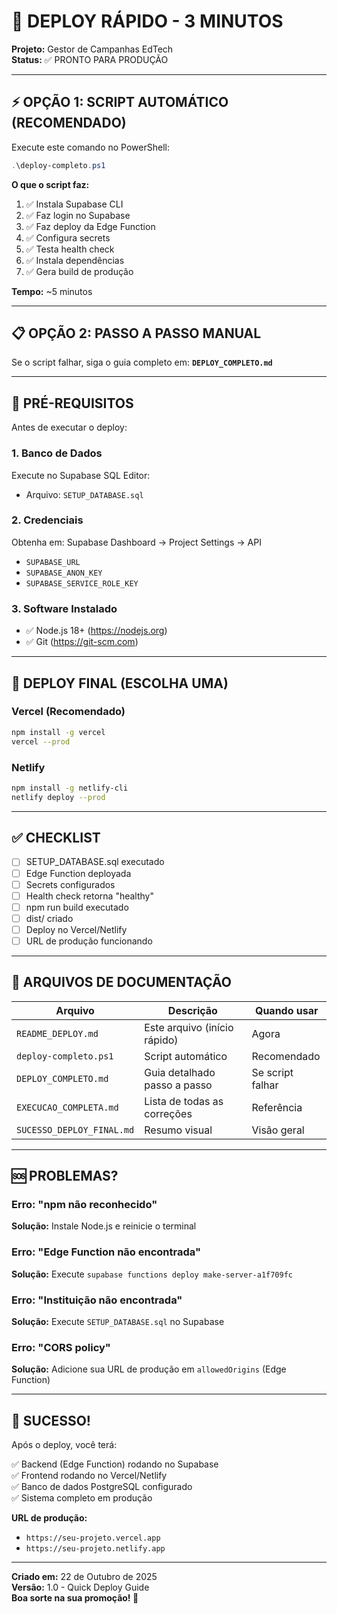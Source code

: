 # 🚀 DEPLOY RÁPIDO - 3 MINUTOS

**Projeto:** Gestor de Campanhas EdTech  
**Status:** ✅ PRONTO PARA PRODUÇÃO

---

## ⚡ OPÇÃO 1: SCRIPT AUTOMÁTICO (RECOMENDADO)

Execute este comando no PowerShell:

```powershell
.\deploy-completo.ps1
```

**O que o script faz:**
1. ✅ Instala Supabase CLI
2. ✅ Faz login no Supabase
3. ✅ Faz deploy da Edge Function
4. ✅ Configura secrets
5. ✅ Testa health check
6. ✅ Instala dependências
7. ✅ Gera build de produção

**Tempo:** ~5 minutos

---

## 📋 OPÇÃO 2: PASSO A PASSO MANUAL

Se o script falhar, siga o guia completo em: **`DEPLOY_COMPLETO.md`**

---

## 🎯 PRÉ-REQUISITOS

Antes de executar o deploy:

### 1. Banco de Dados

Execute no Supabase SQL Editor:
- Arquivo: `SETUP_DATABASE.sql`

### 2. Credenciais

Obtenha em: Supabase Dashboard → Project Settings → API
- `SUPABASE_URL`
- `SUPABASE_ANON_KEY`
- `SUPABASE_SERVICE_ROLE_KEY`

### 3. Software Instalado

- ✅ Node.js 18+ (https://nodejs.org)
- ✅ Git (https://git-scm.com)

---

## 🚀 DEPLOY FINAL (ESCOLHA UMA)

### Vercel (Recomendado)

```bash
npm install -g vercel
vercel --prod
```

### Netlify

```bash
npm install -g netlify-cli
netlify deploy --prod
```

---

## ✅ CHECKLIST

- [ ] SETUP_DATABASE.sql executado
- [ ] Edge Function deployada
- [ ] Secrets configurados
- [ ] Health check retorna "healthy"
- [ ] npm run build executado
- [ ] dist/ criado
- [ ] Deploy no Vercel/Netlify
- [ ] URL de produção funcionando

---

## 📁 ARQUIVOS DE DOCUMENTAÇÃO

| Arquivo | Descrição | Quando usar |
|---------|-----------|-------------|
| `README_DEPLOY.md` | Este arquivo (início rápido) | Agora |
| `deploy-completo.ps1` | Script automático | Recomendado |
| `DEPLOY_COMPLETO.md` | Guia detalhado passo a passo | Se script falhar |
| `EXECUCAO_COMPLETA.md` | Lista de todas as correções | Referência |
| `SUCESSO_DEPLOY_FINAL.md` | Resumo visual | Visão geral |

---

## 🆘 PROBLEMAS?

### Erro: "npm não reconhecido"
**Solução:** Instale Node.js e reinicie o terminal

### Erro: "Edge Function não encontrada"
**Solução:** Execute `supabase functions deploy make-server-a1f709fc`

### Erro: "Instituição não encontrada"
**Solução:** Execute `SETUP_DATABASE.sql` no Supabase

### Erro: "CORS policy"
**Solução:** Adicione sua URL de produção em `allowedOrigins` (Edge Function)

---

## 🎉 SUCESSO!

Após o deploy, você terá:

✅ Backend (Edge Function) rodando no Supabase  
✅ Frontend rodando no Vercel/Netlify  
✅ Banco de dados PostgreSQL configurado  
✅ Sistema completo em produção  

**URL de produção:**
- `https://seu-projeto.vercel.app`
- `https://seu-projeto.netlify.app`

---

**Criado em:** 22 de Outubro de 2025  
**Versão:** 1.0 - Quick Deploy Guide  
**Boa sorte na sua promoção! 🚀**

